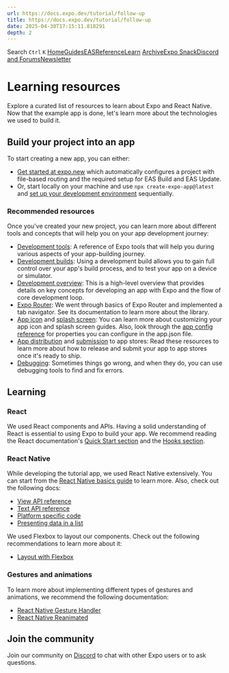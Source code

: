 ```yaml
---
url: https://docs.expo.dev/tutorial/follow-up
title: https://docs.expo.dev/tutorial/follow-up
date: 2025-04-30T17:15:11.818291
depth: 2
---
```


Search
`Ctrl` `K`
[Home](https://docs.expo.dev/)[Guides](https://docs.expo.dev/guides/overview)[EAS](https://docs.expo.dev/eas)[Reference](https://docs.expo.dev/versions/latest)[Learn](https://docs.expo.dev/tutorial/overview)
[Archive](https://docs.expo.dev/archive)[Expo Snack](https://snack.expo.dev)[Discord and Forums](https://chat.expo.dev)[Newsletter](https://expo.dev/mailing-list/signup)
# Learning resources
Explore a curated list of resources to learn about Expo and React Native.
Now that the example app is done, let's learn more about the technologies we used to build it.
## Build your project into an app
To start creating a new app, you can either:
  * [Get started at expo.new](https://expo.new/) which automatically configures a project with file-based routing and the required setup for EAS Build and EAS Update.
  * Or, start locally on your machine and use `npx create-expo-app@latest` and [set up your development environment](https://docs.expo.dev/get-started/set-up-your-environment) sequentially.


### Recommended resources
Once you've created your new project, you can learn more about different tools and concepts that will help you on your app development journey:
  * [Development tools](https://docs.expo.dev/develop/tools): A reference of Expo tools that will help you during various aspects of your app-building journey.
  * [Development builds](https://docs.expo.dev/develop/development-builds/introduction): Using a development build allows you to gain full control over your app's build process, and to test your app on a device or simulator.
  * [Development overview](https://docs.expo.dev/workflow/overview): This is a high-level overview that provides details on key concepts for developing an app with Expo and the flow of core development loop.
  * [Expo Router](https://docs.expo.dev/router/introduction): We went through basics of Expo Router and implemented a tab navigator. See its documentation to learn more about the library.
  * [App icon](https://docs.expo.dev/develop/user-interface/splash-screen-and-app-icon#app-icon) and [splash screen](https://docs.expo.dev/develop/user-interface/splash-screen-and-app-icon#splash-screen): You can learn more about customizing your app icon and splash screen guides. Also, look through the [app config reference](https://docs.expo.dev/workflow/configuration) for properties you can configure in the app.json file.
  * [App distribution](https://docs.expo.dev/deploy/build-project) and [submission](https://docs.expo.dev/deploy/submit-to-app-stores) to app stores: Read these resources to learn more about how to release and submit your app to app stores once it's ready to ship.
  * [Debugging](https://docs.expo.dev/debugging/runtime-issues): Sometimes things go wrong, and when they do, you can use debugging tools to find and fix errors.


## Learning
### React
We used React components and APIs. Having a solid understanding of React is essential to using Expo to build your app. We recommend reading the React documentation's [Quick Start section](https://react.dev/learn) and the [Hooks section](https://react.dev/reference/react/hooks).
### React Native
While developing the tutorial app, we used React Native extensively. You can start from the [React Native basics guide](https://reactnative.dev/docs/getting-started) to learn more. Also, check out the following docs:
  * [View API reference](https://reactnative.dev/docs/view)
  * [Text API reference](https://reactnative.dev/docs/text)
  * [Platform specific code](https://reactnative.dev/docs/platform-specific-code)
  * [Presenting data in a list](https://reactnative.dev/docs/using-a-listview)


We used Flexbox to layout our components. Check out the following recommendations to learn more about it:
  * [Layout with Flexbox](https://reactnative.dev/docs/flexbox)


### Gestures and animations
To learn more about implementing different types of gestures and animations, we recommend the following documentation:
  * [React Native Gesture Handler](https://docs.swmansion.com/react-native-gesture-handler/docs/)
  * [React Native Reanimated](https://docs.swmansion.com/react-native-reanimated/docs/fundamentals/getting-started)


## Join the community
Join our community on [Discord](https://chat.expo.dev/) to chat with other Expo users or to ask questions.

